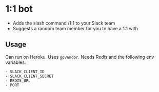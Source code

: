 # 1:1 bot

- Adds the slash command /1:1 to your Slack team
- Suggests a random team member for you to have a 1:1 with

## Usage

Can run on Heroku. Uses `govendor`. Needs Redis and the following env variables:

```
- SLACK_CLIENT_ID
- SLACK_CLIENT_SECRET
- REDIS_URL
- PORT
```